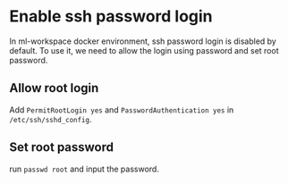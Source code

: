 # Enable ssh password login
In ml-workspace docker environment, ssh password login is 
disabled by default. To use it, we need to allow the login
using password and set root password.
## Allow root login
Add ```PermitRootLogin yes``` and ```PasswordAuthentication yes``` in
```/etc/ssh/sshd_config```.
## Set root password
run ```passwd root``` and input the password.